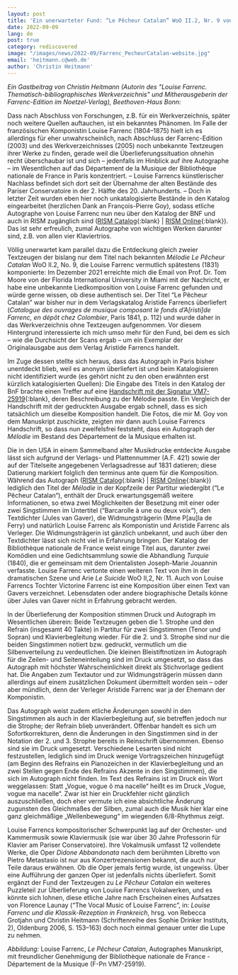 ```yaml
---
layout: post
title: 'Ein unerwarteter Fund: “Le Pêcheur Catalan” WoO II.2, Nr. 9 von Louise Farrenc'
date: 2022-09-09
lang: de
post: true
category: rediscovered
image: "/images/news/2022-09/Farrenc_PecheurCatalan-website.jpg"
email: 'heitmann.c@web.de'
author: 'Christin Heitmann'
---
```


_Ein Gastbeitrag von Christin Heitmann (Autorin des "Louise Farrenc. Thematisch-bibliographisches Werkverzeichnis" und Mitherausgeberin der Farrenc-Edition im Noetzel-Verlag), Beethoven-Haus Bonn:_

Dass nach Abschluss von Forschungen, z.B. für ein Werkverzeichnis, später noch weitere Quellen auftauchen, ist ein bekanntes Phänomen. Im Falle der französischen Komponistin Louise Farrenc (1804–1875) hielt ich es allerdings für eher unwahrscheinlich, nach Abschluss der Farrenc-Edition (2003) und des Werkverzeichnisses (2005) noch unbekannte Textzeugen ihrer Werke zu finden, gerade weil die Überlieferungssituation ohnehin recht überschaubar ist und sich – jedenfalls im Hinblick auf ihre Autographe – im Wesentlichen auf das Département de la Musique der Bibliothèque nationale de France in Paris konzentriert. – Louise Farrencs künstlerischer Nachlass befindet sich dort seit der Übernahme der alten Bestände des Pariser Conservatoire in der 2. Hälfte des 20. Jahrhunderts. – Doch in letzter Zeit wurden eben hier noch unkatalogisierte Bestände in den Katalog eingearbeitet (herzlichen Dank an François-Pierre Goy), sodass etliche Autographe von Louise Farrenc nun neu über den Katalog der BNF und auch in RISM zugänglich sind  ([RISM Catalog]( https://opac.rism.info/search?View=rism&id=pe30105531){:blank} \| [RISM Online](https://rism.online/people/30105531){:blank}). Das ist sehr erfreulich, zumal Autographe von wichtigen Werken darunter sind, z.B. von allen vier Klaviertrios.

Völlig unerwartet kam parallel dazu die Entdeckung gleich zweier Textzeugen der bislang nur dem Titel nach bekannten _Mélodie_ ­_Le Pêcheur Catalan_ WoO II.2, No. 9, die Louise Farrenc vermutlich spätestens (1831) komponierte: Im Dezember 2021 erreichte mich die Email von Prof. Dr. Tom Moore von der Florida International University in Miami mit der Nachricht, er habe eine unbekannte Liedkomposition von Louise Farrenc gefunden und würde gerne wissen, ob diese authentisch sei. Der Titel “Le Pêcheur Catalan” war bisher nur in dem Verlagskatalog Aristide Farrencs überliefert (_Catalogue des ouvrages de musique composant le fonds d’A[risti]de Farrenc, en dépôt chez Colombier_, Paris 1841, p. 112) und wurde daher in das Werkverzeichnis ohne Textzeugen aufgenommen. Vor diesem Hintergrund interessierte ich mich umso mehr für den Fund, bei dem es sich – wie die Durchsicht der Scans ergab – um ein Exemplar der Originalausgabe aus dem Verlag Aristide Farrencs handelt.

Im Zuge dessen stellte sich heraus, dass das Autograph in Paris bisher unentdeckt blieb, weil es anonym überliefert ist und beim Katalogisieren nicht identifiziert wurde (es gehört nicht zu den oben erwähnten erst kürzlich katalogisierten Quellen): Die Eingabe des Titels in den Katalog der BnF brachte einen Treffer auf eine [Handschrift mit der Signatur VM7-25919](https://catalogue.bnf.fr/ark:/12148/cb43359046x){:blank}, deren Beschreibung zu der Mélodie passte. Ein Vergleich der Handschrift mit der gedruckten Ausgabe ergab schnell, dass es sich tatsächlich um dieselbe Komposition handelt. Die Fotos, die mir M. Goy von dem Manuskript zuschickte, zeigten mir dann auch Louise Farrencs Handschrift, so dass nun zweifelsfrei feststeht, dass ein Autograph der _Mélodie_ im Bestand des Département de la Musique erhalten ist.

Die in den USA in einem Sammelband alter Musikdrucke entdeckte Ausgabe lässt sich aufgrund der Verlags- und Plattennummer (A.F. 421) sowie der auf der Titelseite angegebenen Verlagsadresse auf 1831 datieren; diese Datierung markiert folglich den terminus ante quem für die Komposition. Während das Autograph ([RISM Catalog](https://opac.rism.info/search?id=1001210039&View=rism){:blank} \| [RISM Online](https://rism.online/sources/1001210039){:blank}) lediglich den Titel der _Mélodie_ in der Kopfzeile der Partitur wiedergibt (“Le Pêcheur Catalan“), enthält der Druck erwartungsgemäß weitere Informationen, so etwa zwei Möglichkeiten der Besetzung mit einer oder zwei Singstimmen im Untertitel (“Barcarolle à une ou deux voix“), den Textdichter (Jules van Gaver), die Widmungsträgerin (Mme P[au]la de Ferry) und natürlich Louise Farrenc als Komponistin und Aristide Farrenc als Verleger. Die Widmungsträgerin ist gänzlich unbekannt, und auch über den Textdichter lässt sich nicht viel in Erfahrung bringen. Der Katalog der Bibliothèque nationale de France weist einige Titel aus, darunter zwei Komödien und eine Gedichtsammlung sowie die Abhandlung _Turquie_ (1840), die er gemeinsam mit dem Orientalisten Joseph-Marie Jouannin verfasste. Louise Farrenc vertonte einen weiteren Text von ihm in der dramatischen Szene und Arie _Le Suicide_ WoO II,2, Nr. 11. Auch von Louise Farrencs Tochter Victorine Farrenc ist eine Komposition über einen Text van Gavers verzeichnet. Lebensdaten oder andere biographische Details könne über Jules van Gaver nicht in Erfahrung gebracht werden.

In der Überlieferung der Komposition stimmen Druck und Autograph im Wesentlichen überein: Beide Textzeugen geben die 1. Strophe und den Refrain (insgesamt 40 Takte) in Partitur für zwei Singstimmen (Tenor und Sopran) und Klavierbegleitung wieder. Für die 2. und 3. Strophe sind nur die beiden Singstimmen notiert bzw. gedruckt, vermutlich um die Silbenverteilung zu verdeutlichen. Die kleinen Bleistiftnotizen im Autograph für die Zeilen- und Seiteneinteilung sind im Druck umgesetzt, so dass das Autograph mit höchster Wahrscheinlichkeit direkt als Stichvorlage gedient hat. Die Angaben zum Textautor und zur Widmungsträgerin müssen dann allerdings auf einem zusätzlichen Dokument übermittelt worden sein – oder aber mündlich, denn der Verleger Aristide Farrenc war ja der Ehemann der Komponistin.

Das Autograph weist zudem etliche Änderungen sowohl in den Singstimmen als auch in der Klavierbegleitung auf, sie betreffen jedoch nur die Strophe; der Refrain blieb unverändert. Offenbar handelt es sich um Sofortkorrekturen, denn die Änderungen in den Singstimmen sind in der Notation der 2. und 3. Strophe bereits in Reinschrift übernommen. Ebenso sind sie im Druck umgesetzt. Verschiedene Lesarten sind nicht festzustellen, lediglich sind im Druck wenige Vortragszeichen hinzugefügt (am Beginn des Refrains ein Pianozeichen in der Klavierbegleitung und an zwei Stellen gegen Ende des Refrains Akzente in den Singstimmen), die sich im Autograph nicht finden. Im Text des Refrains ist im Druck ein Wort weggelassen: Statt „Vogue, vogue ô ma nacelle“ heißt es im Druck „Vogue, vogue ma nacelle“. Zwar ist hier ein Druckfehler nicht gänzlich auszuschließen, doch eher vermute ich eine absichtliche Änderung zugunsten des Gleichmaßes der Silben, zumal auch die Musik hier klar eine ganz gleichmäßige „Wellenbewegung“ im wiegenden 6/8-Rhythmus zeigt.

Louise Farrencs kompositorischer Schwerpunkt lag auf der Orchester- und Kammermusik sowie Klaviermusik (sie war über 30 Jahre Professorin für Klavier am Pariser Conservatoire). Ihre Vokalmusik umfasst 12 vollendete Werke, die Oper _Didone Abbandonata_ nach dem berühmten Libretto von Pietro Metastasio ist nur aus Konzertrezensionen bekannt, die auch nur Teile daraus erwähnen. Ob die Oper jemals fertig wurde, ist ungewiss. Über eine Aufführung der ganzen Oper ist jedenfalls nichts überliefert. Somit ergänzt der Fund der Textzeugen zu _Le Pêcheur Catalan_ ein weiteres Puzzleteil zur Überlieferung von Louise Farrencs Vokalwerken, und es könnte sich lohnen, diese etliche Jahre nach Erscheinen eines Aufsatzes von Florence Launay (“The Vocal Music of Louise Farrenc”, in: _Louise Farrenc und die Klassik-Rezeption in Frankreich_, hrsg. von Rebecca Grotjahn und Christin Heitmann (Schriftenreihe des Sophie Drinker Instituts, 2), Oldenburg 2006, S. 153–163) doch noch einmal genauer unter die Lupe zu nehmen.

_Abbildung:_ Louise Farrenc, _Le Pêcheur Catalan_, Autographes Manuskript, mit freundlicher Genehmigung der Bibliothèque nationale de France - Département de la Musique (F-Pn VM7-25919).
